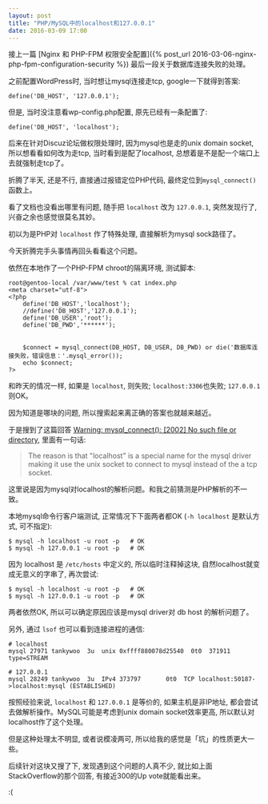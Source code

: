 ```yaml
---
layout: post
title: "PHP/MySQL中的localhost和127.0.0.1"
date: 2016-03-09 17:00
---
```


接上一篇 [Nginx 和 PHP-FPM 权限安全配置]({% post_url 2016-03-06-nginx-php-fpm-configuration-security %}) 最后一段关于数据库连接失败的处理。

之前配置WordPress时, 当时想让mysql连接走tcp, google一下就得到答案:

	define('DB_HOST', '127.0.0.1');

但是, 当时没注意看wp-config.php配置, 原先已经有一条配置了:

	define('DB_HOST', 'localhost');

后来在针对Discuz论坛做权限处理时, 因为mysql也是走的unix domain socket, 所以想看看如何改为走tcp, 当时看到是配了localhost, 总想着是不是配一个端口上去就强制走tcp了。

折腾了半天, 还是不行, 直接通过报错定位PHP代码, 最终定位到`mysql_connect()`函数上。

看了文档也没看出哪里有问题, 随手把 `localhost` 改为 `127.0.0.1`, 突然发现行了, 兴奋之余也感觉很莫名其妙。

初以为是PHP对 `localhost` 作了特殊处理, 直接解析为mysql sock路径了。

今天折腾完手头事情再回头看看这个问题。

依然在本地作了一个PHP-FPM chroot的隔离环境, 测试脚本:

	root@gentoo-local /var/www/test % cat index.php
	<meta charset="utf-8">
	<?php
	    define('DB_HOST','localhost');
	    //define('DB_HOST','127.0.0.1');
	    define('DB_USER','root');
	    define('DB_PWD','******');
	
	
	    $connect = mysql_connect(DB_HOST, DB_USER, DB_PWD) or die('数据库连接失败，错误信息：'.mysql_error());
	    echo $connect;
	?>

和昨天的情况一样, 如果是 `localhost`, 则失败; `localhost:3306`也失败; `127.0.0.1` 则OK。

因为知道是哪块的问题, 所以搜索起来离正确的答案也就越来越近。

于是搜到了这篇回答 [Warning: mysql_connect(): [2002] No such file or directory](http://stackoverflow.com/a/8829005/1276501), 里面有一句话:

> The reason is that "localhost" is a special name for the mysql driver making it use the unix socket to connect to mysql instead of the a tcp socket.

这里说是因为mysql对localhost的解析问题。和我之前猜测是PHP解析的不一致。

本地mysql命令行客户端测试, 正常情况下下面两者都OK (`-h localhost` 是默认方式, 可不指定):

	$ mysql -h localhost -u root -p   # OK
	$ mysql -h 127.0.0.1 -u root -p   # OK

因为 localhost 是 `/etc/hosts` 中定义的, 所以临时注释掉这块, 自然localhost就变成无意义的字串了, 再次尝试:

	$ mysql -h localhost -u root -p   # OK
	$ mysql -h 127.0.0.1 -u root -p   # OK

两者依然OK, 所以可以确定原因应该是mysql driver对 db host 的解析问题了。

另外, 通过 `lsof` 也可以看到连接进程的通信:

	# localhost
	mysql 27971 tankywoo  3u  unix 0xffff880078d25540  0t0  371911 type=STREAM

	# 127.0.0.1
	mysql 28249 tankywoo  3u  IPv4 373797       0t0  TCP localhost:50187->localhost:mysql (ESTABLISHED)

按照经验来说, `localhost` 和 `127.0.0.1` 是等价的, 如果主机是非IP地址, 都会尝试去做解析操作。MySQL可能是考虑到unix domain socket效率更高, 所以默认对localhost作了这个处理。

但是这种处理太不明显, 或者说模凌两可, 所以给我的感觉是「坑」的性质更大一些。

后续针对这块又搜了下, 发现遇到这个问题的人真不少, 就比如上面StackOverflow的那个回答, 有接近300的Up vote就能看出来。

:(
